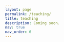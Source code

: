 ```yaml
---
layout: page
permalink: /teaching/
title: teaching
description: Coming soon.
nav: true
nav_order: 6
---
```


